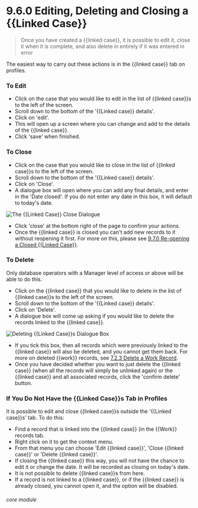 # 9.6.0 Editing, Deleting and Closing a {{Linked Case}}

> Once you have created a {{linked case}}, it is possible to edit it, close it when it is complete, and also delete in entirely if it was entered in error

The easiest way to carry out these actions is in the {{linked case}} tab on profiles.

### To Edit

- Click on the case that you would like to edit in the list of {{linked case}}s to the left of the screen.
- Scroll down to the bottom of the '{{Linked case}} details'.
- Click on 'edit'.
- This will open up a screen where you can change and add to the details of the {{linked case}}. 
- Click 'save' when finished.

### To Close

- Click on the case that you would like to close in the list of {{linked case}}s to the left of the screen.
- Scroll down to the bottom of the '{{Linked case}} details'.
- Click on 'Close'.
- A dialogue box will open where you can add any final details, and enter in the 'Date closed'. If you do not enter any date in this box, it will default to today's date.  

![The {{Linked Case}} Close Dialogue](9.6.0b.png)

- Click 'close' at the bottom right of the page to confirm your actions.
- Once the {{linked case}} is closed you can't add new records to it without reopening it first. For more on this, please see [9.7.0 Re-opening a Closed {{Linked Case}}](/help/index/p/9.7.0).

### To Delete

Only database operators with a Manager level of access or above will be able to do this. 
- Click on the {{linked case}} that you would like to delete in the list of {{linked case}}s to the left of the screen.
- Scroll down to the bottom of the '{{Linked case}} details'.
- Click on 'Delete'.
- A dialogue box will come up asking if you would like to delete the records linked to the {{linked case}}. 

![Deleting {{Linked Case}}s Dialogue Box](9.6.0a.png)

- If you tick this box, then all records which were previously linked to the {{linked case}} will also be deleted, and you cannot get them back. For more on deleted {{work}} records, see [7.2.3 Delete a Work Record](/help/index/p/7.2.3).
- Once you have decided whether you want to just delete the {{linked case}} (when all the records will simply be unlinked again) or the {{linked case}} and all associated records, click the 'confirm delete' button.

### If You Do Not Have the {{Linked Case}}s Tab in Profiles

It is possible to edit and close {{linked case}}s outside the '{{Linked case}}s' tab. To do this:

- Find a record that is linked into the {{linked case}} (in the {{Work}} records tab. 
- Right click on it to get the context menu.
- From that menu you can choose 'Edit {{linked case}}', 'Close {{linked case}}' or 'Delete {{linked case}}'. 
- If closing the {{linked case}} this way, you will not have the chance to edit it or change the date. It will be recorded as closing on today's date. 
- It is not possible to delete {{linked case}}s from here. 
- If a record is not linked to a {{linked case}}, or if the {{linked case}} is already closed, you cannot open it, and the option will be disabled. 


###### core module

